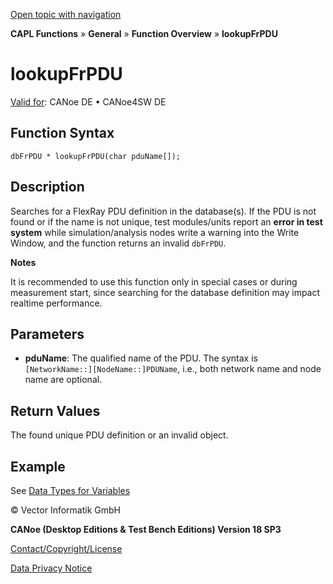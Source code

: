 [Open topic with navigation](../../../../../CANoeDEFamily.htm#Topics/CAPLFunctions/Other/Functions/CAPLfunctionlookupFrPDU.md)

**CAPL Functions** » **General** » **Function Overview** » **lookupFrPDU**

# lookupFrPDU

[Valid for](../../../Shared/FeatureAvailability.md): CANoe DE • CANoe4SW DE

## Function Syntax

```
dbFrPDU * lookupFrPDU(char pduName[]);
```

## Description

Searches for a FlexRay PDU definition in the database(s). If the PDU is not found or if the name is not unique, test modules/units report an **error in test system** while simulation/analysis nodes write a warning into the Write Window, and the function returns an invalid `dbFrPDU`.

**Notes**

It is recommended to use this function only in special cases or during measurement start, since searching for the database definition may impact realtime performance.

## Parameters

- **pduName**: The qualified name of the PDU. The syntax is `[NetworkName::][NodeName::]PDUName`, i.e., both network name and node name are optional.

## Return Values

The found unique PDU definition or an invalid object.

## Example

See [Data Types for Variables](../../../Shared/CAPL/General/DataTypesForVariables.md#Database)

© Vector Informatik GmbH

**CANoe (Desktop Editions & Test Bench Editions) Version 18 SP3**

[Contact/Copyright/License](../../../Shared/ContactCopyrightLicense.md)

[Data Privacy Notice](https://www.vector.com/int/en/company/get-info/privacy-policy/)